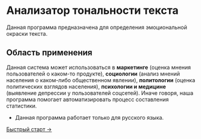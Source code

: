 # Анализатор тональности текста
Данная программа предназначена для определения эмоциональной окраски текста.

## Область применения
Данная система может использоваться в **маркетинге** (оценка мнения пользователей о каком-то продукте), **социологии** 
(анализ мнений населения о каком-либо общественном явлении), **политологии** (оценка политических взглядов населения), 
**психологии и медицине** (выявление депрессии у пользователей соцсетей). Иначе говоря, наша программа помогает 
автоматизировать процесс составления статистики.

* Данная программа работает только для русского языка.

[Быстрый старт →](./quick_start.md)
